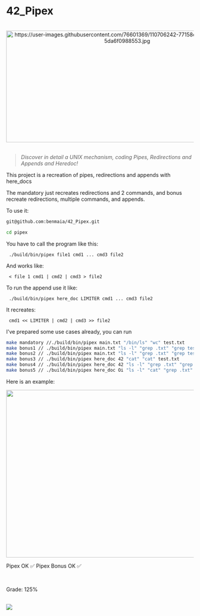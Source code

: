 # 42_Pipex
 
 <div align="center"><br>
  <img src="https://user-images.githubusercontent.com/76601369/110706242-77158d00-81ef-11eb-8085-5da6f0988553.jpg" alt="https://user-images.githubusercontent.com/76601369/110706242-77158d00-81ef-11eb-8085-5da6f0988553.jpg" width="650" height="300">
</div>
</br>

> *Discover in detail a UNIX mechanism, coding Pipes, Redirections and Appends and Heredoc!*

<p> This project is a recreation of pipes, redirections and appends with here_docs</p>
<p> The mandatory just recreates redirections and 2 commands, and bonus recreate redirections, multiple commands, and appends.</p> 
<p> To use it:</p>

```bash
git@github.com:benmaia/42_Pipex.git
```

```bash
cd pipex
```
<p> You have to call the program like this:</p>
<p><code> ./build/bin/pipex file1 cmd1 ... cmd3 file2</code></p>
<p> And works like:</p>
<p><code> < file 1 cmd1 | cmd2 | cmd3 > file2</code></p>
<p> To run the append use it like:</p>
<p><code> ./build/bin/pipex here_doc LIMITER cmd1 ... cmd3 file2</code></p>
<p> It recreates:</p>
<p><code> cmd1 << LIMITER | cmd2 | cmd3 >> file2</code></p>
<p> I've prepared some use cases already, you can run</p>


```bash
make mandatory //./build/bin/pipex main.txt "/bin/ls" "wc" test.txt
make bonus1 // ./build/bin/pipex main.txt "ls -l" "grep .txt" "grep test" test.txt
make bonus2 // ./build/bin/pipex main.txt "ls -l" "grep .txt" "grep test" "wc -l" test.txt
make bonus3 // ./build/bin/pipex here_doc 42 "cat" "cat" test.txt
make bonus4 // ./build/bin/pipex here_doc 42 "ls -l" "grep .txt" "grep main" test.txt
make bonus5 // ./build/bin/pipex here_doc Oi "ls -l" "cat" "grep .txt" test2.txt
```

<p> Here is an example:</p>

<img src="https://im5.ezgif.com/tmp/ezgif-5-4a7c3e9783.gif" width="1000px" height="450px"/>
</br>
<p> Pipex OK ✅ Pipex Bonus OK ✅</p>
</br>
<p> Grade: 125% </p>
<div style="display: inline"><br>
   <img src="https://cdn.discordapp.com/attachments/461563270411714561/953326133233991700/Screen_Shot_2022-03-15_at_4.16.20_PM.png">
</div>
